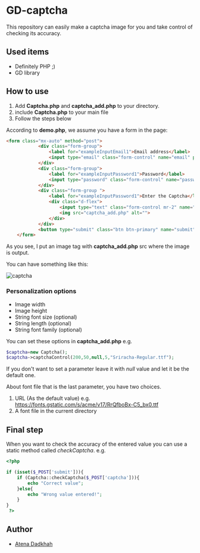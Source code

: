 # GD-captcha
This repository can easily make a captcha image for you and take control of checking its accuracy.
## Used items
- Definitely PHP ;)
- GD library
## How to use
1. Add **Captcha.php** and **captcha_add.php** to your directory.
2. include **Captcha.php** to your main file
3. Follow the steps below

According to **demo.php**, we assume you have a form in the page:
```html
<form class="mx-auto" method="post">
            <div class="form-group">
                <label for="exampleInputEmail1">Email address</label>
                <input type="email" class="form-control" name="email" placeholder="Enter email">
            </div>
            <div class="form-group">
                <label for="exampleInputPassword1">Password</label>
                <input type="password" class="form-control" name="password" placeholder="Password">
            </div>
            <div class="form-group ">
                <label for="exampleInputPassword1">Enter the Captcha</label>
                <div class="d-flex">
                    <input type="text" class="form-control mr-2" name="captcha" placeholder="captcha">
                    <img src="captcha_add.php" alt="">
                </div>
            </div>
            <button type="submit" class="btn btn-primary" name="submit">Submit</button>
    </form>
```
As you see, I put an image tag with **captcha_add.php** src where the image is output.

You can have something like this:

![captcha](https://user-images.githubusercontent.com/91287064/161240788-78efd47c-671d-4a9d-8ab5-0c1e203f2456.png)


### Personalization options
- Image width
- Image height
- String font size (optional)
- String length (optional)
- String font family (optional)

You can set these options in **captcha_add.php** e.g.
```php
$captcha=new Captcha();
$captcha->captchaControl(200,50,null,5,"Sriracha-Regular.ttf");
```
If you don't want to set a parameter leave it with *null* value and let it be the default one.

About font file that is the last parameter, you have two choices.
1. URL (As the default value) e.g. https://fonts.gstatic.com/s/acme/v17/RrQfboBx-C5_bx0.ttf
2. A font file in the current directory 
## Final step
When you want to check the accuracy of the entered value you can use a static method called *checkCaptcha*. e.g.
```php 
<?php

if (isset($_POST['submit'])){
    if (Captcha::checkCaptcha($_POST['captcha'])){
        echo "Correct value";
    }else{
        echo "Wrong value entered!";
    }
}
 ?>
```
## Author

- [Atena Dadkhah](https://github.com/Atenad86/)
